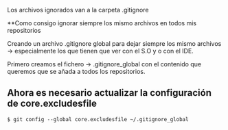
Los archivos ignorados van a la carpeta .gitignore

**Como consigo ignorar siempre los mismo archivos en todos mis repositorios

Creando un archivo .gitignore global para dejar siempre los mismo archivos -> especialmente los que tienen que ver con el S.O y o con el IDE.

Primero creamos el fichero -> .gitignore_global con el contenido que queremos que se añada a todos los repositorios.

## Ahora es necesario actualizar la configuración de core.excludesfile 

`$ git config --global core.excludesfile ~/.gitignore_global`

